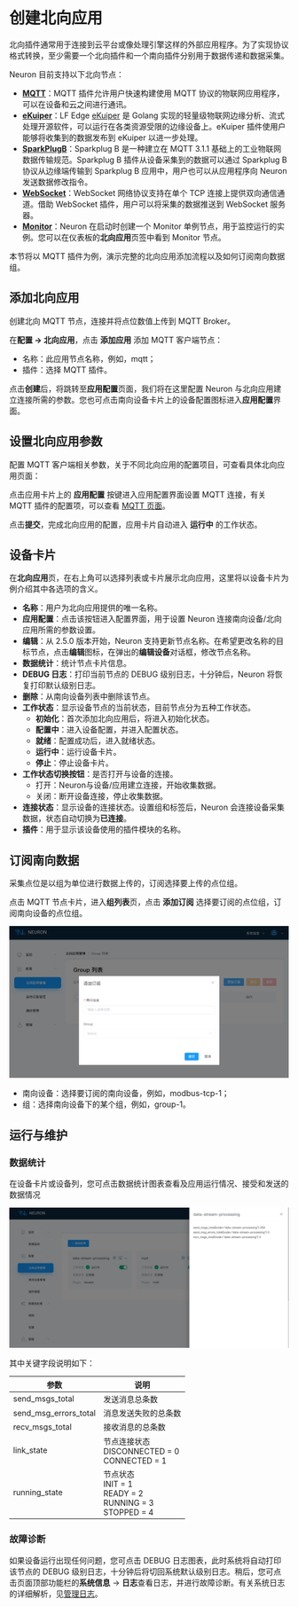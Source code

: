 # 创建北向应用

北向插件通常用于连接到云平台或像处理引擎这样的外部应用程序。为了实现协议格式转换，至少需要一个北向插件和一个南向插件分别用于数据传递和数据采集。

Neuron 目前支持以下北向节点：

- **[MQTT](./mqtt/overview.md)**：MQTT 插件允许用户快速构建使用 MQTT 协议的物联网应用程序，可以在设备和云之间进行通讯。
- [**eKuiper**](./ekuiper/overview.md)：LF Edge [eKuiper](https://ekuiper.org/) 是 Golang 实现的轻量级物联网边缘分析、流式处理开源软件，可以运行在各类资源受限的边缘设备上。eKuiper 插件使用户能够将收集到的数据发布到 eKuiper 以进一步处理。
- **[SparkPlugB](./sparkplugb/overview.md)**：Sparkplug B 是一种建立在 MQTT 3.1.1 基础上的工业物联网数据传输规范。Sparkplug B 插件从设备采集到的数据可以通过 Sparkplug B 协议从边缘端传输到 Sparkplug B 应用中，用户也可以从应用程序向 Neuron 发送数据修改指令。
- **[WebSocket](./websocket/websocket.md)**：WebSocket 网络协议支持在单个 TCP 连接上提供双向通信通道。借助 WebSocket 插件，用户可以将采集的数据推送到 WebSocket 服务器。
- **[Monitor](./monitor/overview.md)**：Neuron 在启动时创建一个 Monitor 单例节点，用于监控运行的实例。您可以在仪表板的**北向应用**页签中看到 Monitor 节点。

本节将以 MQTT 插件为例，演示完整的北向应用添加流程以及如何订阅南向数据组。

## 添加北向应用

创建北向 MQTT 节点，连接并将点位数值上传到 MQTT Broker。

在**配置 -> 北向应用**，点击 **添加应用** 添加 MQTT 客户端节点：

* 名称：此应用节点名称，例如，mqtt；
* 插件：选择 MQTT 插件。

点击**创建**后，将跳转至**应用配置**页面，我们将在这里配置 Neuron 与北向应用建立连接所需的参数。您也可点击南向设备卡片上的设备配置图标进入**应用配置**界面。

## 设置北向应用参数

配置 MQTT 客户端相关参数，关于不同北向应用的配置项目，可查看具体北向应用页面：

点击应用卡片上的 **应用配置** 按键进入应用配置界面设置 MQTT 连接，有关 MQTT 插件的配置项，可以查看 [MQTT 页面](./mqtt/overview.md)。

点击**提交**，完成北向应用的配置，应用卡片自动进入 **运行中** 的工作状态。

## 设备卡片

在**北向应用**页，在右上角可以选择列表或卡片展示北向应用，这里将以设备卡片为例介绍其中各选项的含义。

* **名称**：用户为北向应用提供的唯一名称。
* **应用配置**：点击该按钮进入配置界面，用于设置 Neuron 连接南向设备/北向应用所需的参数设置。
* **编辑**：从 2.5.0 版本开始，Neuron 支持更新节点名称。在希望更改名称的目标节点，点击**编辑**图标，在弹出的**编辑设备**对话框，修改节点名称。
* **数据统计**：统计节点卡片信息。
* **DEBUG 日志**：打印当前节点的 DEBUG 级别日志，十分钟后，Neuron 将恢复打印默认级别日志。
* **删除**：从南向设备列表中删除该节点。
* **工作状态**：显示设备节点的当前状态，目前节点分为五种工作状态。
  * **初始化**：首次添加北向应用后，将进入初始化状态。
  * **配置中**：进入设备配置，并进入配置状态。
  * **就绪**：配置成功后，进入就绪状态。
  * **运行中**：运行设备卡片。
  * **停止**：停止设备卡片。
* **工作状态切换按钮**：是否打开与设备的连接。
  * 打开：Neuron与设备/应用建立连接，开始收集数据。
  * 关闭：断开设备连接，停止收集数据。
* **连接状态**：显示设备的连接状态。设置组和标签后，Neuron 会连接设备采集数据，状态自动切换为**已连接**。
* **插件**：用于显示该设备使用的插件模块的名称。

## 订阅南向数据

采集点位是以组为单位进行数据上传的，订阅选择要上传的点位组。

点击 MQTT 节点卡片，进入**组列表**页，点击 **添加订阅** 选择要订阅的点位组，订阅南向设备的点位组。

![subscriptions-add](./assets/subscription-add.png)

* 南向设备：选择要订阅的南向设备，例如，modbus-tcp-1；
* 组：选择南向设备下的某个组，例如，group-1。

## 运行与维护

### 数据统计

在设备卡片或设备列，您可点击数据统计图表查看及应用运行情况、接受和发送的数据情况

![north_statistics](./assets/north_statistics.png)

其中关键字段说明如下：

| 参数                  | 说明                                                         |
| --------------------- | ------------------------------------------------------------ |
| send_msgs_total       | 发送消息总条数                                               |
| send_msg_errors_total | 消息发送失败的总条数                                         |
| recv_msgs_total       | 接收消息的总条数                                             |
| link_state            | 节点连接状态<br />DISCONNECTED = 0<br /> CONNECTED = 1       |
| running_state         | 节点状态 <br />INIT = 1<br />READY = 2<br />RUNNING = 3<br />STOPPED = 4 |

### 故障诊断

如果设备运行出现任何问题，您可点击 DEBUG 日志图表，此时系统将自动打印该节点的 DEBUG 级别日志，十分钟后将切回系统默认级别日志。稍后，您可点击页面顶部功能栏的**系统信息** -> **日志**查看日志，并进行故障诊断。有关系统日志的详细解析，见[管理日志](../../admin/log-management.md)。


